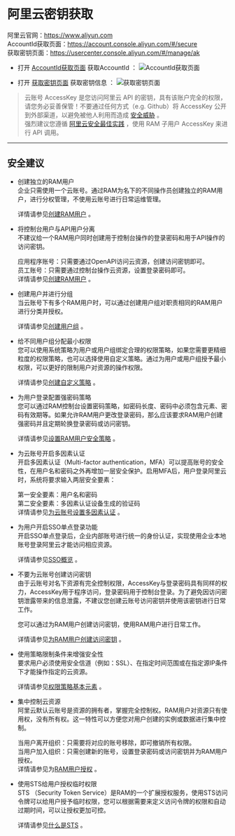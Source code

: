 # 阿里云密钥获取

阿里云官网：https://www.aliyun.com   
AccountId获取页面：https://account.console.aliyun.com/#/secure   
获取密钥页面：https://usercenter.console.aliyun.com/#/manage/ak

- 打开 [AccountId获取页面](https://account.console.aliyun.com/#/secure) 获取AccountId ：
  ![AccountId获取页面](https://images.devsapp.cn/access/aliyun-accountid.jpg)

- 打开 [获取密钥页面](https://usercenter.console.aliyun.com/#/manage/ak) 获取密钥信息 ：
  ![获取密钥页面](https://images.devsapp.cn/access/aliyun-access.jpg)
 
  
> 云账号 AccessKey 是您访问阿里云 API 的密钥，具有该账户完全的权限，请您务必妥善保管！不要通过任何方式（e.g. Github）将 AccessKey 公开到外部渠道，以避免被他人利用而造成 [安全威胁](https://help.aliyun.com/knowledge_detail/54059.html?spm=5176.2020520153.0.0.57f1336a8PQ1KR) 。    
> 强烈建议您遵循 [阿里云安全最佳实践](https://help.aliyun.com/document_detail/102600.html?spm=5176.2020520153.0.0.57f1336a8PQ1KR) ，使用 RAM 子用户 AccessKey 来进行 API 调用。

----

## 安全建议

- 创建独立的RAM用户   
企业只需使用一个云账号。通过RAM为名下的不同操作员创建独立的RAM用户，进行分权管理，不使用云账号进行日常运维管理。

  详情请参见[创建RAM用户](https://help.aliyun.com/document_detail/93720.html?spm=a2c4g.11186623.2.15.c79a1723Vwyvig#task-187540) 。

- 将控制台用户与API用户分离    
  不建议给一个RAM用户同时创建用于控制台操作的登录密码和用于API操作的访问密钥。

  应用程序账号：只需要通过OpenAPI访问云资源，创建访问密钥即可。   
  员工账号：只需要通过控制台操作云资源，设置登录密码即可。      
  详情请参见[创建RAM用户](https://help.aliyun.com/document_detail/93720.html?spm=a2c4g.11186623.2.16.c79a1723Vwyvig#task-187540) 。

- 创建用户并进行分组   
  当云账号下有多个RAM用户时，可以通过创建用户组对职责相同的RAM用户进行分类并授权。   

  详情请参见[创建用户组](https://help.aliyun.com/document_detail/93724.html?spm=a2c4g.11186623.2.17.c79a1723Vwyvig#task-187540) 。

- 给不同用户组分配最小权限   
  您可以使用系统策略为用户或用户组绑定合理的权限策略，如果您需要更精细粒度的权限策略，也可以选择使用自定义策略。通过为用户或用户组授予最小权限，可以更好的限制用户对资源的操作权限。   

  详情请参见[创建自定义策略](https://help.aliyun.com/document_detail/93733.html?spm=a2c4g.11186623.2.18.c79a1723Vwyvig#task-glf-vwf-xdb) 。

- 为用户登录配置强密码策略   
  您可以通过RAM控制台设置密码策略，如密码长度、密码中必须包含元素、密码有效期等。如果允许RAM用户更改登录密码，那么应该要求RAM用户创建强密码并且定期轮换登录密码或访问密钥。   

  详情请参见[设置RAM用户安全策略](https://help.aliyun.com/document_detail/116414.html?spm=a2c4g.11186623.2.19.c79a1723Vwyvig#task-188786) 。

- 为云账号开启多因素认证    
  开启多因素认证（Multi-factor authentication，MFA）可以提高账号的安全性，在用户名和密码之外再增加一层安全保护。启用MFA后，用户登录阿里云时，系统将要求输入两层安全要素：   

  第一安全要素：用户名和密码   
  第二安全要素：多因素认证设备生成的验证码   
  详情请参见[为云账号设置多因素认证](https://help.aliyun.com/document_detail/28635.html?spm=a2c4g.11186623.2.20.c79a1723Vwyvig#task-u2b-ww2-xdb) 。

- 为用户开启SSO单点登录功能    
  开启SSO单点登录后，企业内部账号进行统一的身份认证，实现使用企业本地账号登录阿里云才能访问相应资源。   

  详情请参见[SSO概览](https://help.aliyun.com/document_detail/93684.html?spm=a2c4g.11186623.2.21.c79a1723Vwyvig#concept-etn-fjc-mfb) 。

- 不要为云账号创建访问密钥     
  由于云账号对名下资源有完全控制权限，AccessKey与登录密码具有同样的权力，AccessKey用于程序访问，登录密码用于控制台登录。为了避免因访问密钥泄露带来的信息泄露，不建议您创建云账号访问密钥并使用该密钥进行日常工作。   

  您可以通过为RAM用户创建访问密钥，使用RAM用户进行日常工作。   

  详情请参见[为RAM用户创建访问密钥](https://help.aliyun.com/document_detail/116401.html?spm=a2c4g.11186623.2.22.c79a1723Vwyvig#task-188766) 。

- 使用策略限制条件来增强安全性    
  要求用户必须使用安全信道（例如：SSL）、在指定时间范围或在指定源IP条件下才能操作指定的云资源。   

  详情请参见[权限策略基本元素](https://help.aliyun.com/document_detail/93738.html?spm=a2c4g.11186623.2.23.c79a1723Vwyvig#concept-xg5-51g-xdb) 。
  
- 集中控制云资源    
  阿里云默认云账号是资源的拥有者，掌握完全控制权。RAM用户对资源只有使用权，没有所有权。这一特性可以方便您对用户创建的实例或数据进行集中控制。   

  当用户离开组织：只需要将对应的账号移除，即可撤销所有权限。   
  当用户加入组织：只需创建新的账号，设置登录密码或访问密钥并为RAM用户授权。   
  详情请参见为[RAM用户授权](https://help.aliyun.com/document_detail/116146.html?spm=a2c4g.11186623.2.24.c79a1723Vwyvig#task-187800) 。

- 使用STS给用户授权临时权限   
  STS （Security Token Service）是RAM的一个扩展授权服务，使用STS访问令牌可以给用户授予临时权限，您可以根据需要来定义访问令牌的权限和自动过期时间，可以让授权更加可控。   

  详情请参见[什么是STS](https://help.aliyun.com/document_detail/28756.html?spm=a2c4g.11186623.2.25.c79a1723Vwyvig#concept-ong-5nv-xdb) 。